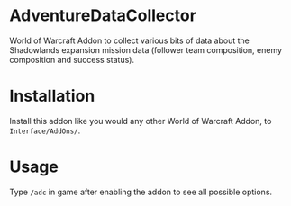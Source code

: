 # AdventureDataCollector
World of Warcraft Addon to collect various bits of data about the Shadowlands expansion mission data (follower team composition, enemy composition and success status).

# Installation
Install this addon like you would any other World of Warcraft Addon, to `Interface/AddOns/`.

# Usage

Type `/adc` in game after enabling the addon to see all possible options.
